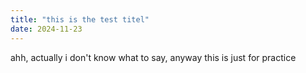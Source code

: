 ```yaml
---
title: "this is the test titel"
date: 2024-11-23
---
```


ahh, actually i don't know what to say, anyway this is just for practice

